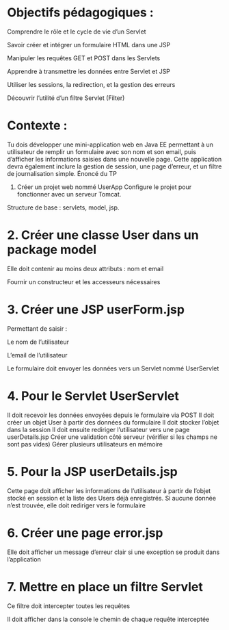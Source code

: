 # Objectifs pédagogiques :
Comprendre le rôle et le cycle de vie d’un Servlet


Savoir créer et intégrer un formulaire HTML dans une JSP


Manipuler les requêtes GET et POST dans les Servlets


Apprendre à transmettre les données entre Servlet et JSP


Utiliser les sessions, la redirection, et la gestion des erreurs


Découvrir l’utilité d’un filtre Servlet (Filter)


# Contexte :
Tu dois développer une mini-application web en Java EE permettant à un utilisateur de remplir un formulaire avec son nom et son email, puis d’afficher les informations saisies dans une nouvelle page. Cette application devra également inclure la gestion de session, une page d’erreur, et un filtre de journalisation simple.
Énoncé du TP
1. Créer un projet web nommé UserApp
Configure le projet pour fonctionner avec un serveur Tomcat.


Structure de base : servlets, model, jsp.



# 2. Créer une classe User dans un package model
Elle doit contenir au moins deux attributs : nom et email


Fournir un constructeur et les accesseurs nécessaires


# 3. Créer une JSP userForm.jsp
Permettant de saisir :


Le nom de l’utilisateur


L’email de l’utilisateur


Le formulaire doit envoyer les données vers un Servlet nommé UserServlet


# 4. Pour le Servlet UserServlet
Il doit recevoir les données envoyées depuis le formulaire via POST
Il doit créer un objet User à partir des données du formulaire
Il doit stocker l’objet dans la session
Il doit ensuite rediriger l’utilisateur vers une page userDetails.jsp
Créer une validation côté serveur (vérifier si les champs ne sont pas vides)
Gérer plusieurs utilisateurs en mémoire


# 5. Pour la  JSP userDetails.jsp
Cette page doit afficher les informations de l’utilisateur à partir de l’objet stocké en session et la liste des Users déjà enregistrés.
Si aucune donnée n’est trouvée, elle doit rediriger vers le formulaire


# 6. Créer une page error.jsp
Elle doit afficher un message d’erreur clair si une exception se produit dans l’application




# 7. Mettre en place un filtre Servlet 
Ce filtre doit intercepter toutes les requêtes


Il doit afficher dans la console le chemin de chaque requête interceptée
